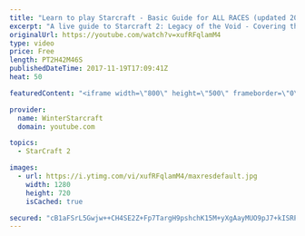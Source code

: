 ```yaml
---
title: "Learn to play Starcraft - Basic Guide for ALL RACES (updated 2017)"
excerpt: "A live guide to Starcraft 2: Legacy of the Void - Covering the basics and build orders for all of the races, and covering the important decisions to be made early in the game.  Not a step by step guide but a demonstration once you have the very basics of the units and races!"
originalUrl: https://youtube.com/watch?v=xufRFqlamM4
type: video
price: Free
length: PT2H42M46S
publishedDateTime: 2017-11-19T17:09:41Z
heat: 50

featuredContent: "<iframe width=\"800\" height=\"500\" frameborder=\"0\" src=\"https://www.youtube.com/embed/xufRFqlamM4\" allow=\"accelerometer; autoplay; encrypted-media; gyroscope; picture-in-picture\" allowfullscreen></iframe>"

provider:
  name: WinterStarcraft
  domain: youtube.com

topics:
  - StarCraft 2

images:
  - url: https://i.ytimg.com/vi/xufRFqlamM4/maxresdefault.jpg
    width: 1280
    height: 720
    isCached: true

secured: "cB1aFSrL5Gwjw++CH4SE2Z+Fp7TargH9pshchK15M+yXgAayMUO9pJ7+kISRPytploriDoERe4nR/kocOC1ChLH4DB7w0ShqhVRDB9QICpyheco0jHGF2Msf7aOCi3/X9oq737Ik3H92G9kODUor8+RgKETDbzexvQz4eDK5GSzb541rEXhbWn5BJC9sl+ugKtnIs/YK1fbL2rsOOJARtH3gALkr/R2EzSgRof3MQhxU7oVPFqZOv6WNWja25pKgECmOaCpUbA6c6W64lDoJubWUvdpeMO9zlUQhWKeIJJ+b/5jqgvT1xfRVTNOZ7RMAGdzI0qZKlFJ9JmWP152p+5KI+JJl2EtdyPTeUCXWT4+moVHeU2qYZVTdBLuyySECx3pSpGM29B7GjvZ9CoxdrcbUpax0HG21WDsHCu6uxax7WuFAlp23ro3u8xJE2fgs;a7b+6NyFp14wkBuvsSmjzA=="
---
```


